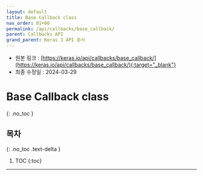 ```yaml
---
layout: default
title: Base Callback class
nav_order: 01+00
permalink: /api/callbacks/base_callback/
parent: Callbacks API
grand_parent: Keras 3 API 문서
---
```


* 원본 링크 : [https://keras.io/api/callbacks/base_callback/](https://keras.io/api/callbacks/base_callback/){:target="_blank"}
* 최종 수정일 : 2024-03-29

# Base Callback class
{: .no_toc }

## 목차
{: .no_toc .text-delta }

1. TOC
{:toc}

---
